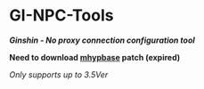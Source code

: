 # GI-NPC-Tools
***Ginshin - No proxy connection configuration tool***

**Need to download [mhypbase](https://github.com/Jx2f/mhypbase) patch (expired)**

*Only supports up to 3.5Ver*

